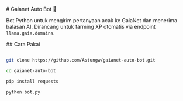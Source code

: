 \# Gaianet Auto Bot 🤖



Bot Python untuk mengirim pertanyaan acak ke GaiaNet dan menerima balasan AI. Dirancang untuk farming XP otomatis via endpoint `llama.gaia.domains`.



\## Cara Pakai



```bash

git clone https://github.com/Astungw/gaianet-auto-bot.git

cd gaianet-auto-bot

pip install requests

python bot.py



